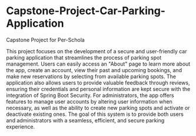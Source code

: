 # Capstone-Project-Car-Parking-Application
Capstone Project for Per-Schola

This project focuses on the development of a secure and user-friendly car parking application that streamlines the process of parking spot management. Users can easily access an "About" page to learn more about the app, create an account, view their past and upcoming bookings, and make new reservations by selecting from available parking spots. The application also allows users to provide valuable feedback through reviews, ensuring their credentials and personal information are kept secure with the integration of Spring Boot Security. For administrators, the app offers features to manage user accounts by altering user information when necessary, as well as the ability to create new parking spots and activate or deactivate existing ones. The goal of this system is to provide both users and administrators with a seamless, efficient, and secure parking experience.
